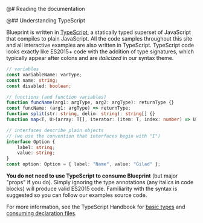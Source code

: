 @# Reading the documentation

@## Understanding TypeScript

Blueprint is written in [TypeScript](https://www.typescriptlang.org/), a statically typed superset
of JavaScript that compiles to plain JavaScript. All the code samples throughout this site and
all interactive examples are also written in TypeScript. TypeScript code looks exactly like ES2015+
code with the addition of type signatures, which typically appear after colons and are _italicized_
in our syntax theme.

```ts
// variables
const variableName: varType;
const name: string;
const disabled: boolean;

// functions (and function variables)
function funcName(arg1: argType, arg2: argType): returnType {}
const funcName: (arg1: argType) => returnType;
function split(str: string, delim: string): string[] {}
function map<T, U>(array: T[], iterator: (item: T, index: number) => U): U[];

// interfaces describe plain objects
// (we use the convention that interfaces begin with "I")
interface Option {
    label: string;
    value: string;
}
const option: Option = { label: "Name", value: "Gilad" };
```

**You do not need to use TypeScript to consume Blueprint** (but major "props" if you do).
Simply ignoring the type annotations (any italics in code blocks) will produce valid ES2015 code.
Familiarity with the syntax is suggested so you can follow our examples source code.

<div class="@ns-callout @ns-intent-primary @ns-icon-info-sign">

For more information, see the TypeScript Handbook for [basic types][basic-types]
and [consuming declaration files][decl-files].
</div>

[basic-types]: https://www.typescriptlang.org/docs/handbook/basic-types.html
[decl-files]: https://www.typescriptlang.org/docs/handbook/declaration-files/consumption.html

